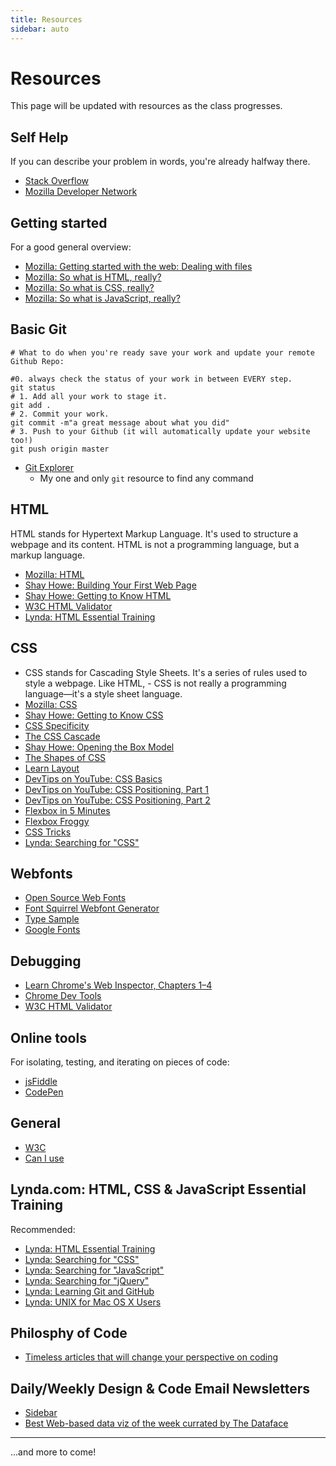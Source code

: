 ```yaml
---
title: Resources
sidebar: auto
---
```


# Resources

This page will be updated with resources as the class progresses.

## Self Help

If you can describe your problem in words, you're already halfway there.

- [Stack Overflow](https://stackoverflow.com/)
- [Mozilla Developer Network](https://developer.mozilla.org/en-US/)

## Getting started

For a good general overview:

- [Mozilla: Getting started with the web: Dealing with files](https://developer.mozilla.org/en-US/docs/Learn/Getting_started_with_the_web/Dealing_with_files)
- [Mozilla: So what is HTML, really?](https://developer.mozilla.org/en-US/docs/Learn/Getting_started_with_the_web/HTML_basics)
- [Mozilla: So what is CSS, really?](https://developer.mozilla.org/en-US/docs/Learn/Getting_started_with_the_web/HTML_basics)
- [Mozilla: So what is JavaScript, really?](https://developer.mozilla.org/en-US/docs/Learn/Getting_started_with_the_web/JavaScript_basics)

## Basic Git

```git
# What to do when you're ready save your work and update your remote Github Repo:

#0. always check the status of your work in between EVERY step.
git status
# 1. Add all your work to stage it.
git add .
# 2. Commit your work.
git commit -m"a great message about what you did"
# 3. Push to your Github (it will automatically update your website too!)
git push origin master
```

- [Git Explorer](https://gitexplorer.com/)
  - My one and only `git` resource to find any command

## HTML

HTML stands for Hypertext Markup Language. It's used to structure a webpage and its content. HTML is not a programming language, but a markup language.

- [Mozilla: HTML](https://developer.mozilla.org/en-US/docs/Learn/HTML)
- [Shay Howe: Building Your First Web Page](http://learn.shayhowe.com/html-css/building-your-first-web-page/)
- [Shay Howe: Getting to Know HTML](https://learn.shayhowe.com/html-css/getting-to-know-html/)
- [W3C HTML Validator](https://validator.w3.org/)
- [Lynda: HTML Essential Training](https://www.lynda.com/Web-Development-tutorials/HTML-Essential-Training/170427-2.html)

## CSS

- CSS stands for Cascading Style Sheets. It's a series of rules used to style a webpage. Like HTML, - CSS is not really a programming language—it's a style sheet language.
- [Mozilla: CSS](https://developer.mozilla.org/en-US/docs/Learn/CSS)
- [Shay Howe: Getting to Know CSS](http://learn.shayhowe.com/html-css/getting-to-know-css/)
- [CSS Specificity](http://www.htmldog.com/guides/css/intermediate/specificity/)
- [The CSS Cascade](https://wattenberger.com/blog/css-cascade)
- [Shay Howe: Opening the Box Model](http://learn.shayhowe.com/html-css/opening-the-box-model/)
- [The Shapes of CSS](https://css-tricks.com/examples/ShapesOfCSS/)
- [Learn Layout](http://learnlayout.com/)
- [DevTips on YouTube: CSS Basics](https://www.youtube.com/playlist?list=PLqGj3iMvMa4IOmy04kDxh_hqODMqoeeCy)
- [DevTips on YouTube: CSS Positioning, Part 1](https://www.youtube.com/watch?v=kejG8G0dr5U)
- [DevTips on YouTube: CSS Positioning, Part 2](https://www.youtube.com/watch?v=Rf6zAP4YnZA)
- [Flexbox in 5 Minutes](https://cvan.io/flexboxin5/)
- [Flexbox Froggy](http://flexboxfroggy.com/)
- [CSS Tricks](https://css-tricks.com/)
- [Lynda: Searching for "CSS"](https://www.lynda.com/search?q=css)

## Webfonts

- [Open Source Web Fonts](https://www.are.na/laurel-schwulst/open-source-web-fonts)
- [Font Squirrel Webfont Generator](https://www.fontsquirrel.com/tools/webfont-generator)
- [Type Sample](http://www.typesample.com/)
- [Google Fonts](https://fonts.google.com/)

## Debugging

- [Learn Chrome's Web Inspector, Chapters 1–4](http://discover-devtools.codeschool.com/chapters/1/)
- [Chrome Dev Tools](https://developer.chrome.com/devtools)
- [W3C HTML Validator](https://validator.w3.org/)

## Online tools

For isolating, testing, and iterating on pieces of code:

- [jsFiddle](https://jsfiddle.net/)
- [CodePen](http://codepen.io/)

## General

- [W3C](https://www.w3.org/)
- [Can I use](https://caniuse.com/#index)

## Lynda.com: HTML, CSS & JavaScript Essential Training

Recommended:

- [Lynda: HTML Essential Training](https://www.lynda.com/Web-Development-tutorials/HTML-Essential-Training/170427-2.html)
- [Lynda: Searching for "CSS"](https://www.lynda.com/search?q=css)
- [Lynda: Searching for "JavaScript"](https://www.lynda.com/search?q=javascript)
- [Lynda: Searching for "jQuery"](https://www.lynda.com/search?q=jquery)
- [Lynda: Learning Git and GitHub](https://www.lynda.com/Git-tutorials/Up-Running-Git-GitHub/409275-2.html)
- [Lynda: UNIX for Mac OS X Users](https://www.lynda.com/Mac-OS-X-10-6-tutorials/Unix-for-Mac-OS-X-Users/78546-2.html)

## Philosphy of Code

- [Timeless articles that will change your perspective on coding](https://css-tricks.com/timeless-web-dev-articles/)

## Daily/Weekly Design & Code Email Newsletters

- [Sidebar](https://sidebar.io/)
- [Best Web-based data viz of the week currated by The Dataface](http://thedataface.com/newsletter)

---

...and more to come!
